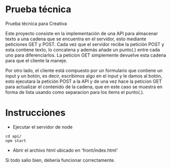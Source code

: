 # Prueba técnica
Prueba técnica para Creativa

Este proyecto consiste en la implementación de una API para almacenar texto a una cadena que se encuentra en el servidor, esto mediante peticiones GET y POST.
Cada vez que el servidor recibe la petición POST y esta contiene texto, lo concatena y además añade un punto(.) entre cada uno para diferenciarlos.
La peticion GET simplemente devuelve esta cadena para que el cliente la maneje.

Por otro lado, el cliente está compuesto por un formulario que contiene un input y un botón, es decir, escribimos algo en el input y le damos al botón, esto ejecutara la petición POST a la API y de una vez hace la peticion GET para actualizar el contenido de la cadena, que en este caso se muestra en forma de lista usando como separacion para los items el punto(.).

# Instrucciones
- Ejecutar el servidor de node
```
cd api/
npm start
```
- Abrir el archivo html ubicado en 'front/index.html'

Si todo salio bien, debería funcionar correctamente.
